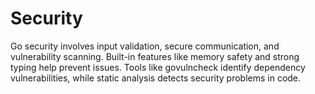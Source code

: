 # Security

Go security involves input validation, secure communication, and vulnerability scanning. Built-in features like memory safety and strong typing help prevent issues. Tools like govulncheck identify dependency vulnerabilities, while static analysis detects security problems in code. 